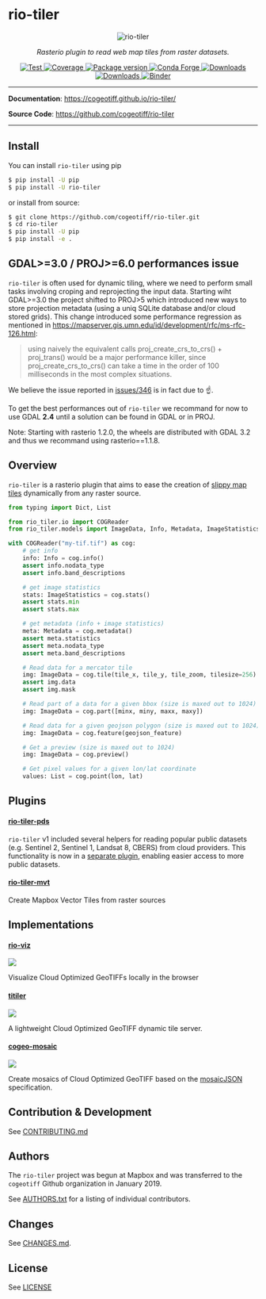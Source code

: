 # rio-tiler

<p align="center">
  <img src="https://user-images.githubusercontent.com/10407788/88133997-77560f00-cbb1-11ea-874c-a8f1d123a9df.jpg" style="max-width: 800px;" alt="rio-tiler"></a>
</p>
<p align="center">
  <em>Rasterio plugin to read web map tiles from raster datasets.</em>
</p>
<p align="center">
  <a href="https://github.com/cogeotiff/rio-tiler/actions?query=workflow%3ACI" target="_blank">
      <img src="https://github.com/cogeotiff/rio-tiler/workflows/CI/badge.svg" alt="Test">
  </a>
  <a href="https://codecov.io/gh/cogeotiff/rio-tiler" target="_blank">
      <img src="https://codecov.io/gh/cogeotiff/rio-tiler/branch/master/graph/badge.svg" alt="Coverage">
  </a>
  <a href="https://pypi.org/project/rio-tiler" target="_blank">
      <img src="https://img.shields.io/pypi/v/rio-tiler?color=%2334D058&label=pypi%20package" alt="Package version">
  </a>
  <a href="https://anaconda.org/conda-forge/rio-tiler" target="_blank">
      <img src="https://img.shields.io/conda/v/conda-forge/rio-tiler.svg" alt="Conda Forge">
  </a>
  <a href="https://pypistats.org/packages/rio-tiler" target="_blank">
      <img src="https://img.shields.io/pypi/dm/rio-tiler.svg" alt="Downloads">
  </a>
  <a href="https://github.com/cogeotiff/rio-tiler/blob/master/LICENSE.txt" target="_blank">
      <img src="https://img.shields.io/github/license/cogeotiff/rio-tiler.svg" alt="Downloads">
  </a>
  <a href="https://mybinder.org/v2/gh/cogeotiff/rio-tiler/master?filepath=docs%2Fexamples%2F" target="_blank" alt="Binder">
      <img src="https://mybinder.org/badge_logo.svg" alt="Binder">
  </a>
</p>

---

**Documentation**: <a href="https://cogeotiff.github.io/rio-tiler/" target="_blank">https://cogeotiff.github.io/rio-tiler/</a>

**Source Code**: <a href="https://github.com/cogeotiff/rio-tiler" target="_blank">https://github.com/cogeotiff/rio-tiler</a>

---

## Install

You can install `rio-tiler` using pip

```bash
$ pip install -U pip
$ pip install -U rio-tiler
```

or install from source:

```bash
$ git clone https://github.com/cogeotiff/rio-tiler.git
$ cd rio-tiler
$ pip install -U pip
$ pip install -e .
```

## GDAL>=3.0 / PROJ>=6.0 performances issue

`rio-tiler` is often used for dynamic tiling, where we need to perform small tasks involving croping and reprojecting the input data. Starting wiht GDAL>=3.0 the project shifted to PROJ>5 which introduced new ways to store projection metadata (using a uniq SQLite database and/or cloud stored grids). This change introduced some performance regression as mentioned in https://mapserver.gis.umn.edu/id/development/rfc/ms-rfc-126.html:

> using naively the equivalent calls proj_create_crs_to_crs() + proj_trans() would be a major performance killer, since proj_create_crs_to_crs() can take a time in the order of 100 milliseconds in the most complex situations.

We believe the issue reported in [issues/346](https://github.com/cogeotiff/rio-tiler/issues/346) is in fact due to :point_up:.

To get the best performances out of `rio-tiler` we recommand for now to use GDAL **2.4** until a solution can be found in GDAL or in PROJ.

Note: Starting with rasterio 1.2.0, the wheels are distributed with GDAL 3.2 and thus we recommand using rasterio==1.1.8.

## Overview

`rio-tiler` is a rasterio plugin that aims to ease the creation of [slippy map tiles](https://en.wikipedia.org/wiki/Tiled_web_map) dynamically from any raster source.

```python
from typing import Dict, List

from rio_tiler.io import COGReader
from rio_tiler.models import ImageData, Info, Metadata, ImageStatistics

with COGReader("my-tif.tif") as cog:
    # get info
    info: Info = cog.info()
    assert info.nodata_type
    assert info.band_descriptions

    # get image statistics
    stats: ImageStatistics = cog.stats()
    assert stats.min
    assert stats.max

    # get metadata (info + image statistics)
    meta: Metadata = cog.metadata()
    assert meta.statistics
    assert meta.nodata_type
    assert meta.band_descriptions

    # Read data for a mercator tile
    img: ImageData = cog.tile(tile_x, tile_y, tile_zoom, tilesize=256)
    assert img.data
    assert img.mask

    # Read part of a data for a given bbox (size is maxed out to 1024)
    img: ImageData = cog.part([minx, miny, maxx, maxy])

    # Read data for a given geojson polygon (size is maxed out to 1024)
    img: ImageData = cog.feature(geojson_feature)

    # Get a preview (size is maxed out to 1024)
    img: ImageData = cog.preview()

    # Get pixel values for a given lon/lat coordinate
    values: List = cog.point(lon, lat)
```

## Plugins

#### [**rio-tiler-pds**][rio-tiler-pds]

[rio-tiler-pds]: https://github.com/cogeotiff/rio-tiler-pds

`rio-tiler` v1 included several helpers for reading popular public datasets (e.g. Sentinel 2, Sentinel 1, Landsat 8, CBERS) from cloud providers. This functionality is now in a [separate plugin][rio-tiler-pds], enabling easier access to more public datasets.

#### [**rio-tiler-mvt**][rio-tiler-mvt]

Create Mapbox Vector Tiles from raster sources

[rio-tiler-mvt]: https://github.com/cogeotiff/rio-tiler-mvt

## Implementations

#### [**rio-viz**][rio-viz]

![](https://user-images.githubusercontent.com/10407788/105772356-0ca2d900-5f30-11eb-85b9-c3da9e12b663.jpg)

[rio-viz]: https://github.com/developmentseed/rio-viz

Visualize Cloud Optimized GeoTIFFs locally in the browser

#### [**titiler**][titiler]

![](https://user-images.githubusercontent.com/10407788/84913491-99c3ac80-b088-11ea-846d-75db9e3ab31c.jpg)

[titiler]: https://github.com/developmentseed/titiler

A lightweight Cloud Optimized GeoTIFF dynamic tile server.

#### [**cogeo-mosaic**][cogeo-mosaic]

![](https://user-images.githubusercontent.com/10407788/73185274-c41dc900-40eb-11ea-8b67-f79c0682c3b0.jpg)

[cogeo-mosaic]: https://github.com/developmentseed/cogeo-mosaic

Create mosaics of Cloud Optimized GeoTIFF based on the [mosaicJSON][mosaicjson_spec] specification.

[mosaicjson_spec]: https://github.com/developmentseed/mosaicjson-spec

## Contribution & Development

See [CONTRIBUTING.md](https://github.com/cogeotiff/rio-tiler/blob/master/CONTRIBUTING.md)

## Authors

The `rio-tiler` project was begun at Mapbox and was transferred to the `cogeotiff` Github organization in January 2019.

See [AUTHORS.txt](https://github.com/cogeotiff/rio-tiler/blob/master/AUTHORS.txt) for a listing of individual contributors.

## Changes

See [CHANGES.md](https://github.com/cogeotiff/rio-tiler/blob/master/CHANGES.md).

## License

See [LICENSE](https://github.com/cogeotiff/rio-tiler/blob/master/LICENSE)
